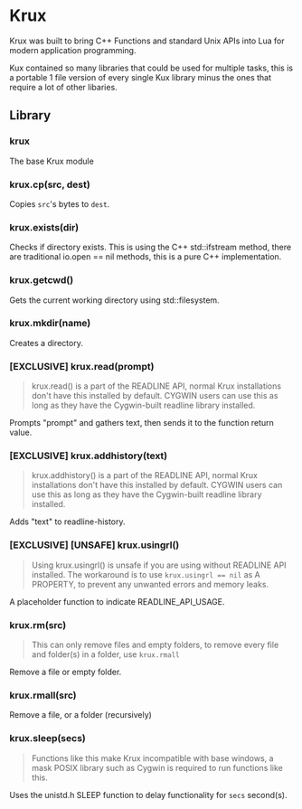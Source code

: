 <!--
 Copyright 2022 Kai D. Gonzalez
 
 Licensed under the Apache License, Version 2.0 (the "License");
 you may not use this file except in compliance with the License.
 You may obtain a copy of the License at
 
     http://www.apache.org/licenses/LICENSE-2.0
 
 Unless required by applicable law or agreed to in writing, software
 distributed under the License is distributed on an "AS IS" BASIS,
 WITHOUT WARRANTIES OR CONDITIONS OF ANY KIND, either express or implied.
 See the License for the specific language governing permissions and
 limitations under the License.
-->

# Krux

Krux was built to bring C++ Functions and standard Unix APIs into Lua for modern application programming.

Kux contained so many libraries that could be used for multiple tasks, this is a portable 1 file version of 
every single Kux library minus the ones that require a lot of other libaries.

## Library

### krux

The base Krux module

### krux.cp(src, dest)

Copies `src`'s bytes to `dest`.

### krux.exists(dir)

Checks if directory exists. This is using the C++ std::ifstream method, there are traditional
io.open == nil methods, this is a pure C++ implementation.

### krux.getcwd()

Gets the current working directory using std::filesystem.

### krux.mkdir(name)

Creates a directory.

### [EXCLUSIVE] krux.read(prompt)

> krux.read() is a part of the READLINE API, normal Krux installations don't have this installed by default.
> CYGWIN users can use this as long as they have the Cygwin-built readline library installed.

Prompts "prompt" and gathers text, then sends it to the function return value.

### [EXCLUSIVE] krux.addhistory(text)

> krux.addhistory() is a part of the READLINE API, normal Krux installations don't have this installed by default.
> CYGWIN users can use this as long as they have the Cygwin-built readline library installed.

Adds "text" to readline-history.

### [EXCLUSIVE] [UNSAFE] krux.usingrl() 

> Using krux.usingrl() is unsafe if you are using without READLINE API installed.
> The workaround is to use `krux.usingrl == nil` as A PROPERTY, to prevent any unwanted errors and memory leaks.

A placeholder function to indicate READLINE_API_USAGE.

### krux.rm(src)

> This can only remove files and empty folders, to remove every file and folder(s) in a folder,
> use `krux.rmall`

Remove a file or empty folder.

### krux.rmall(src)

Remove a file, or a folder (recursively)

### krux.sleep(secs)

> Functions like this make Krux incompatible with base windows, a mask POSIX library such as
> Cygwin is required to run functions like this.

Uses the unistd.h SLEEP function to delay functionality for `secs` second(s).
